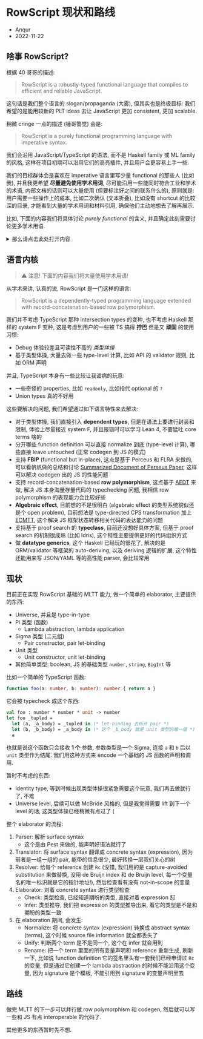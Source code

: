 # RowScript 现状和路线

* Anqur
* 2022-11-22

## 啥事 RowScript?

根据 40 哥哥的描述:

> RowScript is a robustly-typed functional language that compiles to efficient
> and reliable JavaScript.

这句话是我们整个语言的 slogan/propaganda (大雾), 但其实也是终极目标: 我们希望的是能用较新的
PLT ideas 去让 JavaScript 更加 consistent, 更加 scalable.

稍微 cringe 一点的描述 (锤哥警觉) 会是:

> RowScript is a purely functional programming language with imperative syntax.

我们会沿用 JavaScript/TypeScript 的语法, 而不是 Haskell family 或 ML family 的风格,
这样在项目初期可以沿用它们的高亮插件, 并且用户会更容易上手一些.

我们的目标群体会是喜欢在 imperative 语言里写少量 functional 的那些人 (比如我),
并且我更希望 **尽量避免使用学术用词**, 尽可能沿用一些能同时符合工业和学术的术语,
内部文档的话则可以大量使用 (但要标注好之间的联系什么的), 原则就是: 用户需要一些操作上的成本,
比如二次确认 (文本折叠), 比如没有 shortcut 的比较深的目录, 才能看到大量的学术用词和材料引用,
确保他们主动地想去了解再展示.

比如, 下面的内容我们将具体讨论 *purely functional* 的含义, 并且确定此刻需要讨论更多学术用语.

<details>
<summary>那么请点击此处打开内容</summary>
<p>没错, 你学会了捏.</p>
</details>

## 语言内核

> ⚠️ 注意! 下面的内容我们将大量使用学术用语!

从学术来讲, 认真的说, RowScript 是一门这样的语言:

> RowScript is a dependently-typed programming language extended with
> record-concatenation-based row polymorphism.

我们并不考虑 TypeScript 那种 intersection types 的变种, 也不考虑 Haskell 那样的 system
F 变种, 这是考虑到用户的一些被 TS 搞得 **拧巴** 但是又 **顽固** 的使用习惯:

* Debug 体验较差且可读性不高的 *类型体操*
* 基于类型体操, 大量去做一些 type-level 计算, 比如 API 的 validator 规则, 比如 ORM 声明

并且, TypeScript 本身有一些比较让我诟病的玩意:

* 一些奇怪的 properties, 比如 `readonly`, 比如指代 optional 的 `?`
* Union types 真的不好用

这些要解决的问题, 我们希望通过如下语言特性来去解决:

* 对于类型体操, 我们直接引入 **dependent types**, 但是在语法上要进行封装和限制,
  体验上尽量接近 system F, 并且报错时可以学习 Lean 4, 不要猛吐 core terms 啥的
* 分开哪些 function definition 可以直接 normalize 到底 (type-level 计算), 哪些直接
  leave untouched (正常 codegen 到 JS 的模式)
* 支持 **FBIP** (functional but in-place), 这点是基于 Perceus 和 FLRA 来做的,
  可以看帆帆做的总结和讨论 [Summarized Document of Perseus Paper], 这样可以解决 codegen
  出的 JS 的性能问题
* 支持 record-concatenation-based **row polymorphism**, 这点基于 [AEDT] 来做, 解决
  JS 本身海量存量代码的 typechecking 问题, 我相信 row polymorphism 的表现能力会比较好些
* **Algebraic effect**, 目前想的不是很明白 (algebraic effect 的类型系统貌似还是个 open
  problem), 目前想法是 type-directed CPS transformation 加上 [ECMTT], 这个解决 JS
  框架状态转移相关代码的表达能力的问题
* 支持基于 proof search 的 **typeclass**, 目前还没想好具体方案, 但基于 proof search
  的机制很成熟 (比如 Idris), 这个特性主要提供更好的代码组织方式
* 做 **datatype generics**, 这个 Haskell 已经玩的很花了, 解决的是 ORM/validator
  等框架的 auto-deriving, 以及 deriving 逻辑的扩展, 这个特性还能用来写 JSON/YAML
  等的高性能 parser, 会比较常用

[Summarized Document of Perseus Paper]: https://discourse.rowscript-lang.org/t/summarized-document-of-perseus-paper/19
[AEDT]: https://github.com/rowscript/rowscript/issues/15
[ECMTT]: https://github.com/rowscript/rowscript/issues/15

## 现状

目前正在实现 RowScript 基础的 MLTT 能力, 做一个简单的 elaborator, 主要提供的东西:

* Universe, 并且是 type-in-type
* Pi 类型 (函数)
  * Lambda abstraction, lambda application
* Sigma 类型 (二元组)
  * Pair constructor, pair let-binding
* Unit 类型
  * Unit constructor, unit let-binding
* 其他简单类型: boolean, JS 的基础类型 `number`, `string`, `BigInt` 等

比如一个简单的 TypeScript 函数:

```ts
function foo(a: number, b: number): number { return a }
```

它会被 typecheck 成这个东西:

```ml
val foo : number * number * unit -> number
let foo _tupled =
  let (a, _a_body) = _tupled in (* let-binding 去拆开 pair *)
  let (b, _b_body) = _a_body in (* 这个 _b_body 就是 unit 类型的唯一值 *)
  a
```

也就是说这个函数只会接收 **1 个** 参数, 参数类型是一个 Sigma, 连接 `a` 和 `b` 后以 `unit`
类型作为结尾. 我们用这种方式来 encode 一个基础的 JS 函数的声明和调用.

暂时不考虑的东西:

* Identity type, 等到时候出现类型体操很紧急需要这个玩意, 我们再去做就行了, 不难
* Universe level, 后续可以做 McBride 风格的, 但是我觉得需要 lift 到下一个 level 的话,
  这类型体操已经稍微有点过了 (

整个 elaborator 的流程:

1. Parser: 解析 surface syntax
   * 这个是由 Pest 来做的, 能声明好语法就行了
1. Translator: 将 surface syntax 翻译成 concrete syntax (expression),
  因为前者是一组一组的 pair, 能带的信息很少, 最好转换一层我们关心的树
1. Resolver: 给每个 reference 创建 `Rc` (没错, 我们用的是 capture-avoided
   substitution 来做替换, 没用 de Bruijn index 和 de Bruijn level,
   每一个变量名的唯一标识就是它的指针地址!), 然后检查看有没有 not-in-scope 的变量
1. Elaborator: 对着 concrete syntax 进行类型检查
   * Check: 类型检查, 已经知道期盼的类型, 直接对着 expression 怼
   * Infer: 类型推导, 我们把 expression 的类型推导出来, 看它的类型是不是和期盼的类型一致
1. 在 elaboration 期间, 会发生:
   * Normalize: 将 concrete syntax (expression) 转换成 abstract syntax (terms),
     这个时候 source file information 就全都丢失了
   * Unify: 判断两个 term 是不是同一个, 这个在 infer 就会用到
   * Rename: 把一个 term 里面的所有变量声明和 reference 重新生成, 刷新一下, 比如说
     function definition 它的签名里头有一套我们已经申请过 `Rc` 的变量, 但是通过它创建一个
     lambda abstraction 的时候不能沿用这个变量, 因为 signature 是个模板, 不能引用到
     signature 的变量声明里去

## 路线

做完 MLTT 的下一步可以并行做 row polymorphism 和 codegen, 然后就可以写一些和 JS 有点
interoperable 的代码了.

其他更多的东西暂时先不想.
